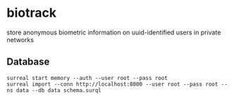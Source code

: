 # biotrack
store anonymous biometric information on uuid-identified users in private networks

## Database

```
surreal start memory --auth --user root --pass root
surreal import --conn http://localhost:8000 --user root --pass root --ns data --db data schema.surql
```
